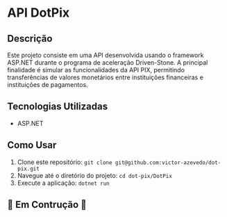 # API DotPix

## Descrição
Este projeto consiste em uma API desenvolvida usando o framework ASP.NET durante o programa de aceleração Driven-Stone. A principal finalidade é simular as funcionalidades da API PIX, permitindo transferências de valores monetários entre instituições financeiras e instituições de pagamentos.

## Tecnologias Utilizadas
- ASP.NET

## Como Usar
1. Clone este repositório: `git clone git@github.com:victor-azevedo/dot-pix.git`
2. Navegue até o diretório do projeto: `cd dot-pix/DotPix`
3. Execute a aplicação: `dotnet run`

## 🚧 Em Contrução 🚧
